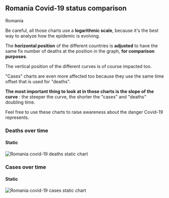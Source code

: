 ## Romania Covid-19 status comparison 

Romania



Be careful, all those charts use a **logarithmic scale**, because it's the best way to analyze how the epidemic is evolving.
 
The **horizontal position** of the different countries is **adjusted** to have the same fix number of deaths at the position in the graph, **for comparison purposes**.

The vertical position of the different curves is of course impacted too.

"Cases" charts are even more affected too because they use the same time offset that is used for "deaths".

**The most important thing to look at in those charts is the slope of the curve** : the steeper the curve, the shorter the "cases" and "deaths" doubling time.

Feel free to use these charts to raise awareness about the danger Covid-19 represents. 


 
### Deaths over time
 
#### Static
![Romania covid-19 deaths static chart](https://raw.githubusercontent.com/madlag/coronavirus_study/master/notebooks/graphs/2020-03-23/countries/Romania/2020-03-23_Romania_deaths.png "Romania covid-19 deaths static chart")   

 
### Cases over time
 
#### Static
![Romania covid-19 cases static chart](https://raw.githubusercontent.com/madlag/coronavirus_study/master/notebooks/graphs/2020-03-23/countries/Romania/2020-03-23_Romania_cases.png "Romania covid-19 cases static chart")   

